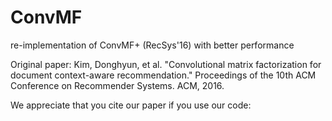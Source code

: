 # ConvMF
re-implementation of ConvMF+ (RecSys'16) with better performance

Original paper:
Kim, Donghyun, et al. "Convolutional matrix factorization for document context-aware recommendation." Proceedings of the 10th ACM Conference on Recommender Systems. ACM, 2016.

We appreciate that you cite our paper if you use our code:
